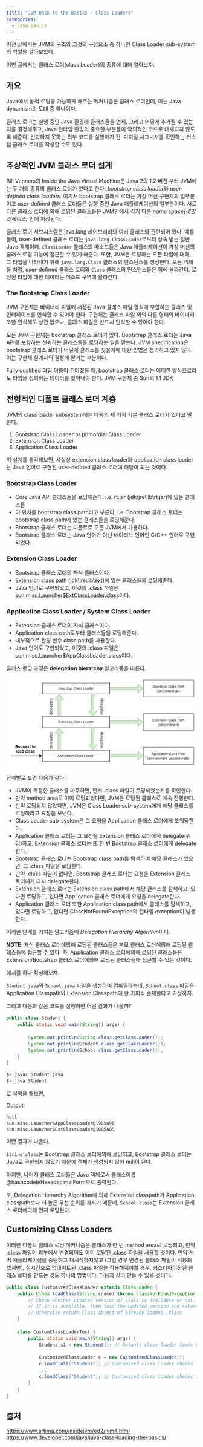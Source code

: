 ```yaml
---
title: "JVM Back to the Basics - Class Loaders"
categories: 
  - Java Basics
---
```


이전 글에서는 JVM의 구조와 그것의 구성요소 중 하나인 Class Loader sub-system의 역할을 알아보았다.

이번 글에서는 클래스 로더(class Loader)의 종류에 대해 알아보자. 

## 개요
Java에서 동적 로딩을 가능하게 해주는 메커니즘은 클래스 로더인데, 이는 Java dynamism의 토대 중 하나이다.

클래스 로더는 실행 중인 Java 환경에 클래스들을 언제, 그리고 어떻게 추가될 수 있는지를 결정해주고, Java 런타임 환경의 중요한 부분들이 악의적인 코드로 대체되지 않도록 해준다. 신뢰하지 못하는 외부 코드를 실행하기 전, 디지털 시그니처를 확인하는 커스텀 클래스 로더를 작성할 수도 있다.

## 추상적인 JVM 클래스 로더 설계
Bill Venners의 Inside the Java Virtual Machine은 Java 2의 1.2 버전 부터 JVM에는 두 개의 종류의 클래스 로더가 있다고 한다: *bootstrap class loader*와 *user-defined class loaders*. 여기서 bootstrap 클래스 로더는 가상 머신 구현체의 일부분이고 user-defined 클래스 로더들은 실행 중인 Java 애플리케이션의 일부분이다. 서로 다른 클래스 로더에 의해 로딩된 클래스들은 JVM안에서 각기 다른 *name space(네임 스페이스)* 안에 저장된다.

클래스 로더 서브시스템은 java.lang 라이브러리의 여러 클래스와 관련되어 있다. 예를 들어, user-defined 클래스 로더는 `java.lang.ClassLoader`로부터 상속 받는 일반 Java 객체이다. `ClassLoader` 클래스의 메소드들은 Java 애플리케이션이 가상 머신의 클래스 로딩 기능에 접근할 수 있게 해준다. 또한, JVM은 로딩하는 모든 타입에 대해, 그 타입을 나타내기 위해 `java.lang.Class` 클래스의 인스턴스를 생성한다. 모든 객체들 처럼, user-defined 클래스 로더와 `Class` 클래스의 인스턴스들은 힙에 올라간다. 로딩된 타입에 대한 데이터는 메소드 구역에 올라간다.

### The Bootstrap Class Loader
JVM 구현체는 바이너리 파일에 저장된 Java 클래스 파일 형식에 부합하는 클래스 및 인터페이스를 인식할 수 있어야 한다. 구현체는 클래스 파일 외의 다른 형태의 바이너리 또한 인식해도 상관 없으나, 클래스 파일은 반드시 인식할 수 있어야 한다.

모든 JVM 구현체는 bootstrap 클래스 로더가 있다. Bootstrap 클래스 로더는 Java API를 포함하는 신뢰하는 클래스들을 로딩하는 일을 맡는다. JVM specification은 bootstrap 클래스 로더가 어떻게 클래스를 찾을지에 대한 방법은 정의하고 있지 않다. 이는 구현체 설계자의 결정에 맏기는 부분이다.

Fully qualified 타입 이름이 주어졌을 때, bootstrap 클래스 로더는 어떠한 방식으로라도 타입을 정의하는 데이터를 찾아내야 한다. JVM 구현체 중 Sun의 1.1 JDK



## 전형적인 디폴트 클래스 로더 계층
JVM의 class loader subsystem에는 다음의 세 가지 기본 클래스 로더가 있다고 말한다.
1. Bootstrap Class Loader or primordial Class Loader
2. Extension Class Loader
3. Application Class Loader

위 설계를 생각해보면, 사실상 extension class loader와 application class loader는 Java 언어로 구현된 user-defined 클래스 로더에 해당이 되는 것이다.

### Bootstrap Class Loader
- Core Java API 클래스들을 로딩해준다. i.e. rt.jar (jdk\jre\lib\rt.jar)에 있는 클래스들
- 이 위치를 bootstrap class path라고 부른다. i.e. Bootstrap 클래스 로더는 bootstrap class path에 있는 클래스들을 로딩해준다.
- Bootstrap 클래스 로더는 디폴트로 모든 JVM에서 가용하다.
- Bootstrap 클래스 로더는 Java 언어가 아닌 네이티브 언어인 C/C++ 언어로 구현되었다.

### Extension Class Loader
- Bootstrap 클래스 로더의 자식 클래스이다.
- Extension class path (jdk\jre\lib\ext)에 있는 클래스들을 로딩해준다.
- Java 언어로 구현되었고, 이것의 .class 파일은 sun.misc.Launcher$ExtClassLoader.class이다.

### Application Class Loader / System Class Loader
- Extension 클래스 로더의 자식 클래스이다.
- Application class path로부터 클래스들을 로딩해준다.
- 내부적으로 환경 변수 class path를 사용한다.
- Java 언어로 구현되었고, 이것의 .class 파일은 sun.misc.Launcher$AppClassLoader.class이다.

클래스 로딩 과정은 **delegation hierarchy** 알고리즘을 따른다.

![class-loader-hierarchy](/assets/img/class-loader-hierarchy.png)

단계별로 보면 다음과 같다.

- JVM이 특정한 클래스를 마주하면, 먼저 .class 파일이 로딩되었는지를 확인한다.
- 만약 method area로 이미 로딩되었다면, JVM은 로딩된 클래스로 계속 진행한다.
- 만약 로딩되지 않았다면, JVM은 Class Loader sub-system에게 해당 클래스를 로딩하라고 요청을 보낸다.
- Class Loader sub-system은 그 요청을 Application 클래스 로더에게 포워딩한다.
- Application 클래스 로더는 그 요청을 Extension 클래스 로더에게 delegate(위임)하고, Extension 클래스 로더는 또 한 번 Bootstrap 클래스 로더에게 delegate한다.
- Bootstrap 클래스 로더는 Bootstrap class path를 탐색하여 해당 클래스가 있으면, 그 .class 파일을 로딩한다.
- 만약 .class 파일이 없다면, Bootstrap 클래스 로더는 요청을 Extension 클래스 로더에게 다시 delegate한다.
- Extension 클래스 로더는 Extension class path에서 해당 클래스를 탐색하고, 있다면 로딩하고, 없다면 Application 클래스 로더에게 요청을 delegate한다.
- Application 클래스 로더 또한 Application class path에서 클래스를 탐색하고, 있다면 로딩하고, 없다면 ClassNotFoundException의 런타임 exception이 발생한다.

이러한 단계를 거치는 알고리즘이 *Delegation Hierarchy Algorithm*이다.

**NOTE**: 자식 클래스 로더에의해 로딩된 클래스들은 부모 클래스 로더에의해 로딩된 클래스들에 접근할 수 있다. 즉, Application 클래스 로더에의해 로딩된 클래스들은 Extension/Bootstrap 클래스 로더에의해 로딩된 클래스들에 접근할 수 있는 것이다.

예시를 하나 작성해보자.

`Student.java`와 `School.java` 파일을 생성하여 컴파일하는데, `School.class` 파일은 Application Classpath와 Extension Classpath에 한 카피씩 존재한다고 가정하자.

그리고 다음과 같은 코드를 실행하면 어떤 결과가 나올까?

```java
public class Student {
    public static void main(String[] args) {
        
        System.out.println(String.class.getClassLoader());
        System.out.println(Student.class.getClassLoader());
        System.out.println(School.class.getClassLoader());
    }
}
```

```bash
$> javac Student.java
$> java Student
```
로 실행을 해보면, 

Output:
```
null
sun.misc.Launcher$AppClassLoader@1985a96
sun.misc.Launcher$ExtClassLoader@1085a85
```
이런 결과가 나온다.

`String.class`는 Bootstrap 클래스 로더에의해 로딩되고, Bootstrap 클래스 로더는 Java로 구현되지 않았기 때문에 객체가 생성되지 않아 null이 된다.

하지만, 나머지 클래스 로더들은 Java 객체로써 클래스이름@hashcodeInHexadecimalForm으로 출력된다.

또, Delegation Hierarchy Algorithm에 의해 Extension classpath가 Application classpath보다 더 높은 우선 순위를 가지기 때문에, `School.class`는 Extension 클래스 로더에의해 먼저 로딩된다.

## Customizing Class Loaders

이러한 디폴트 클래스 로딩 메커니즘은 클래스가 한 번 method area로 로딩되고, 만약 .class 파일이 외부에서 변경되어도 이미 로딩된 .class 파일을 사용할 것이다. 만약 서버 애플리케이션을 중단하고 재시작하지않고 (그럴 경우 변경된 클래스 파일이 적용되겠지만), 실시간으로 업데이트된 .class 파일을 적용해줘야할 경우, 커스터마이징된 클래스 로더를 만드는 것도 하나의 방법이다. 다음과 같이 만들 수 있을 것이다.

```java
public class CustomizedClassLoader extends ClassLoader {
    public Class loadClass(String cname) throws ClassNotFoundException {
        // Check whether updated version of class is available or not.
        // If it is available, then load the updated version and return the corresponding class "Class" object.
        // Otherwise return Class object of already loaded .class
    }

    class CustomClassLoaderTest {
        public static void main(String[] args) {
            Student s1 = new Student(); // Default class loader loads Student.class

            CustomizedClassLoader c = new CustomizedClassLoader();
            c.loadClass("Student"); // Customized class loader checks for updates and loads updated version of Student class
            ...
            c.loadClass("Student"); // Customized class loader checks for updates and loads updated version of Student class
        }
    }
}
```

## 출처
https://www.artima.com/insidejvm/ed2/jvm4.html
https://www.developer.com/java/java-class-loading-the-basics/